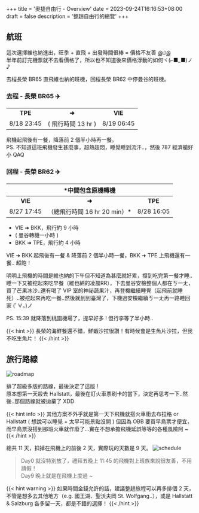 +++
title = '奧捷自由行 - Overview'
date = 2023-09-24T16:16:53+08:00
draft = false
description = '整趟自由行的總覽'
+++

## 航班 
這次選擇維也納進出，旺季 + 直飛 + 出發時間很棒 = 價格不友善 இ௰இ   
半年前訂完機票就不去看價格了，所以也不知道後來價格浮動的如何ヾ(⌐■_■)ノ♪

去程長榮 BR65 直飛維也納的班機，回程長榮 BR62 中停曼谷的班機。

### 去程 - 長榮 BR65 :airplane:

|            |            |            |
| :--------: | :--------: | :--------: |
|  **TPE**   |   **➜**   |   **VIE**  |
| 8/18 23:45  |  ( 飛行時間 13 hr )    | 8/19 06:45     |


飛機起飛後有一餐，降落前 2 個半小時再一餐。  
PS. 不知道這班飛機發生甚麼事，超熱超悶，睡覺睡到流汗..，然後 787 經濟艙好小 QAQ

### 回程 - 長榮 BR62 :airplane:
 <!-- 8/27 17:45 ➜ 8/28 16:05 ( 總飛行時間 16 hr 20 min )  -->

|            |     *中間包含原機轉機        |            |
| :--------: | :--------: | :--------: |
|  **VIE**   |   **➜**   |   **TPE**  |
| 8/27 17:45  |  （總飛行時間 16 hr 20 min）* | 8/28 16:05     |

* VIE ➜ BKK，飛行約 9 小時
* ( 曼谷轉機一小時 ) 
* BKK ➜ TPE，飛行約 4 小時

VIE ➜ BKK 起飛後有一餐 & 降落前 2 個半小時一餐，BKK ➜ TPE 上飛機還有一餐.. 超飽！

明明上飛機的時間是維也納的下午但不知道為甚麼就好累，撐到吃完第一餐才睡..睡一下又被挖起來吃早餐（維也納的凌晨RR），下去曼谷安檢整個人都在ㄎ一ㄤ，買了芒果冰沙..還有喝了 VIP 室的神祕蔬果汁，再登機繼續睡覺（起飛前就睡死）..被挖起來再吃一餐..然後就到到臺灣了，下機過安檢繼續ㄎ一ㄤ再一路睡回家 (ﾟ∀。)ノ

PS. 15:39 就降落到桃園機場了，提早好多 ! 但行李等了半小時..

{{< hint >}}
長榮的海鮮餐還不錯，鮮蝦沙拉很讚！有時候會是生魚片沙拉，但我不吃生魚片！
{{< /hint >}}

## 旅行路線

![roadmap](map.png)

排了超級多版的路線，最後決定了這版 !  
原本想第一天殺去 Hallstatt，最後在訂火車票刷卡的當下，決定再思考一下..然後..那個路線就被拋棄了 XDD

{{< hint info >}}
其他方案不外乎就是第一天下飛機就搭火車衝去布拉格 or Hallstatt ( 想說可以睡覺 + 太早可能景點沒開 )
但因為 OBB 要買早鳥票才便宜，而早鳥票沒搭到那班火車就作廢了...實在不想承擔飛機延誤等等的各種風險阿 ~
{{< /hint >}}


總共 11 天，扣掉在飛機上的前後 2 天，實際玩的天數是 9 天。
![schedule](schedule.png)
> Day0 就沒特別放了，禮拜五晚上 11:45 的飛機對上班族來說很友善，不用請假！  
> Day9 晚上就是在飛機上度過 ~

{{< hint warning >}}
如果時間金錢允許的話，建議整趟旅程可以再多排個 2 天，不管是想多去其他地方（e.g. 國王湖、聖沃夫岡 St. Wolfgang..），或是 Hallstatt & Salzburg 各多留一天，都是不錯的選擇！
{{< /hint >}}


<!-- ## 網卡

## 推薦的網站
背包客棧
Trip -->